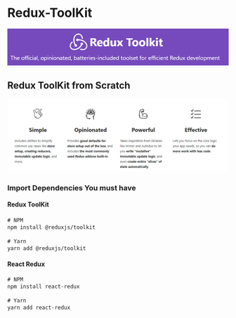 # Redux-ToolKit

![RTK](banners/RTK.png)
## Redux ToolKit from Scratch

![Redux Versatility](banners/Versatile.png)
</br>

### Import Dependencies You must have 


#### Redux ToolKit

    # NPM
    npm install @reduxjs/toolkit

    # Yarn
    yarn add @reduxjs/toolkit

#### React Redux     

    # NPM 
    npm install react-redux

    # Yarn
    yarn add react-redux